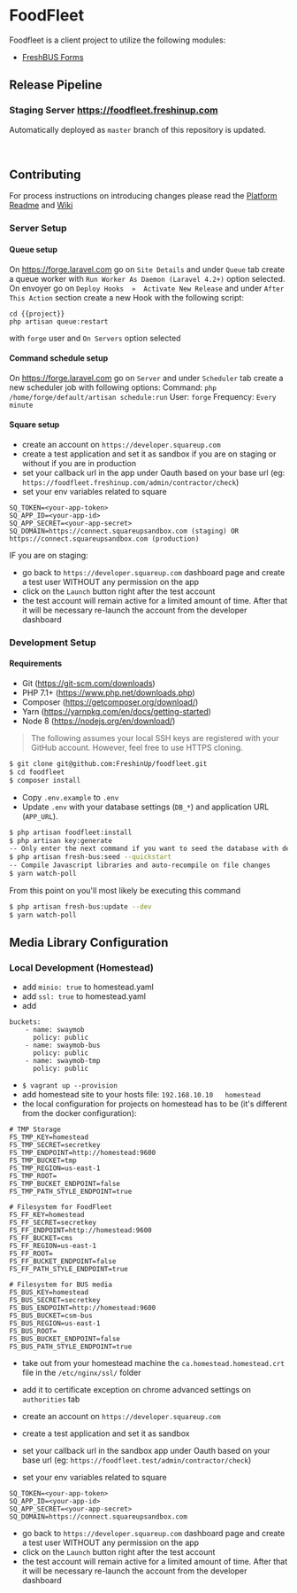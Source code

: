 # FoodFleet
Foodfleet is a client project to utilize the following modules:
* [FreshBUS Forms](https://github.com/FreshinUp/fresh-bus-forms)

## Release Pipeline
### Staging Server https://foodfleet.freshinup.com
Automatically deployed as `master` branch of this repository is updated.

<br/>

## Contributing
For process instructions on introducing changes please read the [Platform Readme](https://github.com/FreshinUp/fresh-platform/blob/master/README.md) and [Wiki](https://github.com/FreshinUp/fresh-platform/wiki)

### Server Setup

#### Queue setup
On https://forge.laravel.com go on `Site Details` and under `Queue` tab create a queue worker with `Run Worker As Daemon (Laravel 4.2+)` option selected.
On envoyer go on `Deploy Hooks  »  Activate New Release` and under `After This Action` section create a new Hook with the following script:
```
cd {{project}}
php artisan queue:restart
```
with `forge` user and `On Servers` option selected

#### Command schedule setup
On https://forge.laravel.com go on `Server` and under `Scheduler` tab create a new scheduler job with following options:
Command: `php /home/forge/default/artisan schedule:run`
User: `forge`
Frequency: `Every minute`

#### Square setup
- create an account on `https://developer.squareup.com`
- create a test application and set it as sandbox if you are on staging or without if you are in production
- set your callback url in the app under Oauth based on your base url (eg: `https://foodfleet.freshinup.com/admin/contractor/check`)
- set your env variables related to square
```
SQ_TOKEN=<your-app-token>
SQ_APP_ID=<your-app-id>
SQ_APP_SECRET=<your-app-secret>
SQ_DOMAIN=https://connect.squareupsandbox.com (staging) OR https://connect.squareupsandbox.com (production)
```
IF you are on staging:
- go back to `https://developer.squareup.com` dashboard page and create a test user WITHOUT any permission on the app
- click on the `Launch` button right after the test account
- the test account will remain active for a limited amount of time. After that it will be necessary re-launch the account from the developer dashboard

### Development Setup
#### Requirements
* Git (https://git-scm.com/downloads)
* PHP 7.1+ (https://www.php.net/downloads.php)
* Composer (https://getcomposer.org/download/)
* Yarn (https://yarnpkg.com/en/docs/getting-started)
* Node 8 (https://nodejs.org/en/download/)
> The following assumes your local SSH keys are registered with your GitHub account. However, feel free to use HTTPS cloning.

```bash
$ git clone git@github.com:FreshinUp/foodfleet.git
$ cd foodfleet
$ composer install
```
* Copy `.env.example` to `.env`
* Update `.env` with your database settings (`DB_*`) and application URL (`APP_URL`).
```bash
$ php artisan foodfleet:install
$ php artisan key:generate
-- Only enter the next command if you want to seed the database with demo data
$ php artisan fresh-bus:seed --quickstart
-- Compile Javascript libraries and auto-recompile on file changes
$ yarn watch-poll
```

From this point on you'll most likely be executing this command
```bash
$ php artisan fresh-bus:update --dev
$ yarn watch-poll
```

## Media Library Configuration

### Local Development (Homestead)
- add `minio: true` to homestead.yaml
- add `ssl: true` to homestead.yaml
- add 
```
buckets:
    - name: swaymob
      policy: public
    - name: swaymob-bus
      policy: public
    - name: swaymob-tmp
      policy: public
```
- `$ vagrant up --provision`
- add homestead site to your hosts file:
`192.168.10.10   homestead`
- the local configuration for projects on homestead has to be (it's different from the docker configuration):
```
# TMP Storage
FS_TMP_KEY=homestead
FS_TMP_SECRET=secretkey
FS_TMP_ENDPOINT=http://homestead:9600
FS_TMP_BUCKET=tmp
FS_TMP_REGION=us-east-1
FS_TMP_ROOT=
FS_TMP_BUCKET_ENDPOINT=false
FS_TMP_PATH_STYLE_ENDPOINT=true

# Filesystem for FoodFleet
FS_FF_KEY=homestead
FS_FF_SECRET=secretkey
FS_FF_ENDPOINT=http://homestead:9600
FS_FF_BUCKET=cms
FS_FF_REGION=us-east-1
FS_FF_ROOT=
FS_FF_BUCKET_ENDPOINT=false
FS_FF_PATH_STYLE_ENDPOINT=true

# Filesystem for BUS media
FS_BUS_KEY=homestead
FS_BUS_SECRET=secretkey
FS_BUS_ENDPOINT=http://homestead:9600
FS_BUS_BUCKET=csm-bus
FS_BUS_REGION=us-east-1
FS_BUS_ROOT=
FS_BUS_BUCKET_ENDPOINT=false
FS_BUS_PATH_STYLE_ENDPOINT=true
```

- take out from your homestead machine the `ca.homestead.homestead.crt` file in the `/etc/nginx/ssl/` folder
- add it to certificate exception on chrome advanced settings on `authorities` tab

- create an account on `https://developer.squareup.com`
- create a test application and set it as sandbox
- set your callback url in the sandbox app under Oauth based on your base url (eg: `https://foodfleet.test/admin/contractor/check`)
- set your env variables related to square
```
SQ_TOKEN=<your-app-token>
SQ_APP_ID=<your-app-id>
SQ_APP_SECRET=<your-app-secret>
SQ_DOMAIN=https://connect.squareupsandbox.com
```
- go back to `https://developer.squareup.com` dashboard page and create a test user WITHOUT any permission on the app
- click on the `Launch` button right after the test account
- the test account will remain active for a limited amount of time. After that it will be necessary re-launch the account from the developer dashboard
